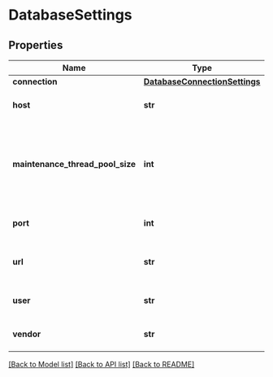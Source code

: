 # DatabaseSettings

## Properties
Name | Type | Description | Notes
------------ | ------------- | ------------- | -------------
**connection** | [**DatabaseConnectionSettings**](DatabaseConnectionSettings.md) |  | [optional] 
**host** | **str** | The database host. | [optional] 
**maintenance_thread_pool_size** | **int** | The maximum number of parallel tasks when executing maintenance tasks. | [optional] 
**port** | **int** | The database port. | [optional] 
**url** | **str** | The database connection URL. | [optional] 
**user** | **str** | The database user. | [optional] 
**vendor** | **str** | The database vendor. | [optional] 

[[Back to Model list]](../README.md#documentation-for-models) [[Back to API list]](../README.md#documentation-for-api-endpoints) [[Back to README]](../README.md)

